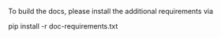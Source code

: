 To build the docs, please install the additional requirements via

pip install -r doc-requirements.txt 
